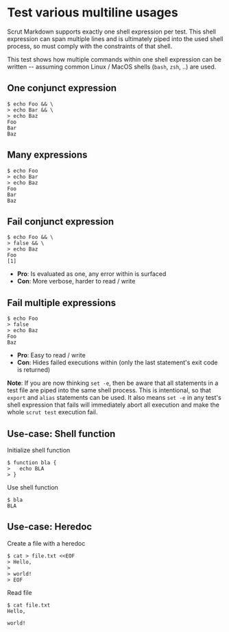 # Test various multiline usages

Scrut Markdown supports exactly one shell expression per test. This shell expression can span multiple lines and is ultimately piped into the used shell process, so must comply with the constraints of that shell.

This test shows how multiple commands within one shell expression can be written -- assuming common Linux / MacOS shells (`bash`, `zsh`, ..) are used.

## One conjunct expression

```scrut
$ echo Foo && \
> echo Bar && \
> echo Baz
Foo
Bar
Baz
```

## Many expressions

```scrut
$ echo Foo
> echo Bar
> echo Baz
Foo
Bar
Baz
```

## Fail conjunct expression

```scrut
$ echo Foo && \
> false && \
> echo Baz
Foo
[1]
```

- **Pro**: Is evaluated as one, any error within is surfaced
- **Con**: More verbose, harder to read / write

## Fail multiple expressions

```scrut
$ echo Foo
> false
> echo Baz
Foo
Baz
```

- **Pro**: Easy to read / write
- **Con**: Hides failed executions within (only the last statement's exit code is returned)

**Note**: If you are now thinking `set -e`, then be aware that all statements in a test file are piped into the same shell process. This is intentional, so that `export` and `alias` statements can be used. It also means `set -e` in any test's shell expression that fails will immediately abort all execution and make the whole `scrut test` execution fail.

## Use-case: Shell function

Initialize shell function

```scrut
$ function bla {
>   echo BLA
> }
```

Use shell function

```scrut
$ bla
BLA
```

## Use-case: Heredoc

Create a file with a heredoc

```scrut
$ cat > file.txt <<EOF
> Hello,
>
> world!
> EOF
```

Read file

```scrut
$ cat file.txt
Hello,

world!
```
